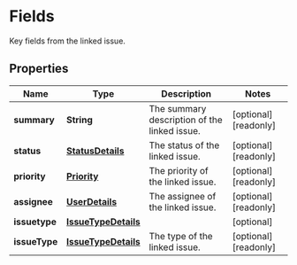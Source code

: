 

# Fields

Key fields from the linked issue.
## Properties

Name | Type | Description | Notes
------------ | ------------- | ------------- | -------------
**summary** | **String** | The summary description of the linked issue. |  [optional] [readonly]
**status** | [**StatusDetails**](StatusDetails.md) | The status of the linked issue. |  [optional] [readonly]
**priority** | [**Priority**](Priority.md) | The priority of the linked issue. |  [optional] [readonly]
**assignee** | [**UserDetails**](UserDetails.md) | The assignee of the linked issue. |  [optional] [readonly]
**issuetype** | [**IssueTypeDetails**](IssueTypeDetails.md) |  |  [optional]
**issueType** | [**IssueTypeDetails**](IssueTypeDetails.md) | The type of the linked issue. |  [optional] [readonly]



